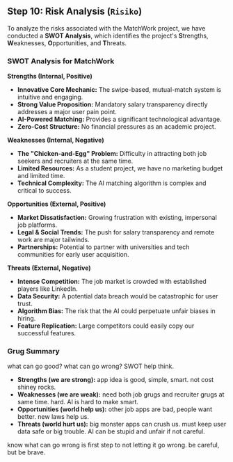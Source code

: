 ## Step 10: Risk Analysis (`Risiko`)

To analyze the risks associated with the MatchWork project, we have conducted a **SWOT Analysis**, which identifies the project's **S**trengths, **W**eaknesses, **O**pportunities, and **T**hreats.

### SWOT Analysis for MatchWork

**Strengths (Internal, Positive)**

- **Innovative Core Mechanic:** The swipe-based, mutual-match system is intuitive and engaging.
- **Strong Value Proposition:** Mandatory salary transparency directly addresses a major user pain point.
- **AI-Powered Matching:** Provides a significant technological advantage.
- **Zero-Cost Structure:** No financial pressures as an academic project.

**Weaknesses (Internal, Negative)**

- **The "Chicken-and-Egg" Problem:** Difficulty in attracting both job seekers and recruiters at the same time.
- **Limited Resources:** As a student project, we have no marketing budget and limited time.
- **Technical Complexity:** The AI matching algorithm is complex and critical to success.

**Opportunities (External, Positive)**

- **Market Dissatisfaction:** Growing frustration with existing, impersonal job platforms.
- **Legal & Social Trends:** The push for salary transparency and remote work are major tailwinds.
- **Partnerships:** Potential to partner with universities and tech communities for early user acquisition.

**Threats (External, Negative)**

- **Intense Competition:** The job market is crowded with established players like LinkedIn.
- **Data Security:** A potential data breach would be catastrophic for user trust.
- **Algorithm Bias:** The risk that the AI could perpetuate unfair biases in hiring.
- **Feature Replication:** Large competitors could easily copy our successful features.

### Grug Summary

what can go good? what can go wrong? SWOT help think.

- **Strengths (we are strong):** app idea is good, simple, smart. not cost shiney rocks.
- **Weaknesses (we are weak):** need both job grugs and recruiter grugs at same time. hard. AI is hard to make smart.
- **Opportunities (world help us):** other job apps are bad, people want better. new laws help us.
- **Threats (world hurt us):** big monster apps can crush us. must keep user data safe or big trouble. AI can be stupid and unfair if not careful.

know what can go wrong is first step to not letting it go wrong. be careful, but be brave.
